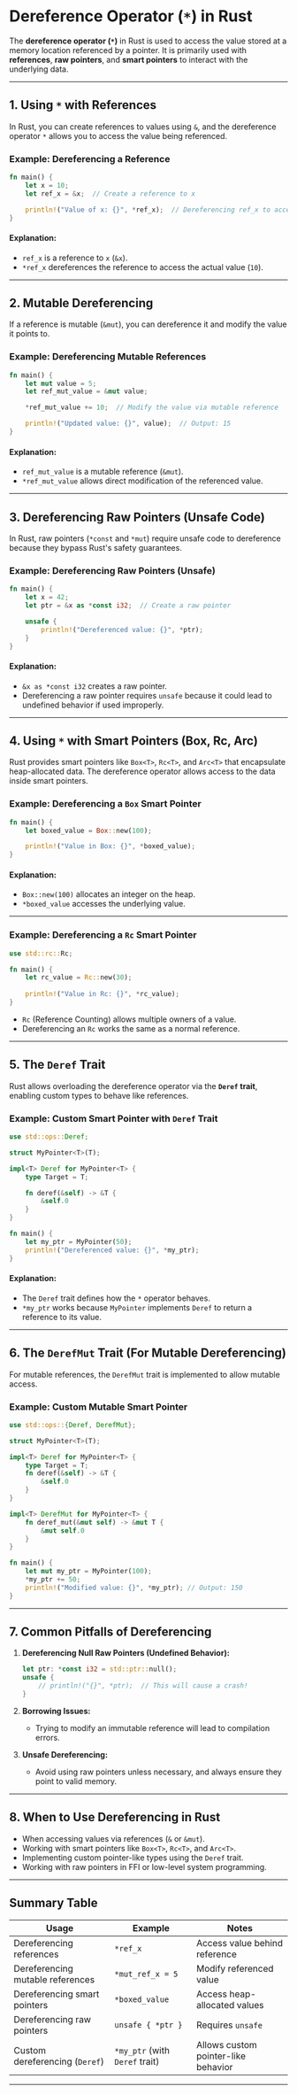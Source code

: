 # **Dereference Operator (`*`) in Rust**

The **dereference operator (`*`)** in Rust is used to access the value stored at a memory location referenced by a pointer. It is primarily used with **references**, **raw pointers**, and **smart pointers** to interact with the underlying data.

---

## **1. Using `*` with References**

In Rust, you can create references to values using `&`, and the dereference operator `*` allows you to access the value being referenced.

### **Example: Dereferencing a Reference**
```rust
fn main() {
    let x = 10;
    let ref_x = &x;  // Create a reference to x

    println!("Value of x: {}", *ref_x);  // Dereferencing ref_x to access x
}
```

#### **Explanation:**
- `ref_x` is a reference to `x` (`&x`).
- `*ref_x` dereferences the reference to access the actual value (`10`).

---

## **2. Mutable Dereferencing**

If a reference is mutable (`&mut`), you can dereference it and modify the value it points to.

### **Example: Dereferencing Mutable References**
```rust
fn main() {
    let mut value = 5;
    let ref_mut_value = &mut value;

    *ref_mut_value += 10;  // Modify the value via mutable reference

    println!("Updated value: {}", value);  // Output: 15
}
```

#### **Explanation:**
- `ref_mut_value` is a mutable reference (`&mut`).
- `*ref_mut_value` allows direct modification of the referenced value.

---

## **3. Dereferencing Raw Pointers (Unsafe Code)**

In Rust, raw pointers (`*const` and `*mut`) require unsafe code to dereference because they bypass Rust's safety guarantees.

### **Example: Dereferencing Raw Pointers (Unsafe)**
```rust
fn main() {
    let x = 42;
    let ptr = &x as *const i32;  // Create a raw pointer

    unsafe {
        println!("Dereferenced value: {}", *ptr);
    }
}
```

#### **Explanation:**
- `&x as *const i32` creates a raw pointer.
- Dereferencing a raw pointer requires `unsafe` because it could lead to undefined behavior if used improperly.

---

## **4. Using `*` with Smart Pointers (Box, Rc, Arc)**

Rust provides smart pointers like `Box<T>`, `Rc<T>`, and `Arc<T>` that encapsulate heap-allocated data. The dereference operator allows access to the data inside smart pointers.

### **Example: Dereferencing a `Box` Smart Pointer**
```rust
fn main() {
    let boxed_value = Box::new(100);

    println!("Value in Box: {}", *boxed_value);
}
```

#### **Explanation:**
- `Box::new(100)` allocates an integer on the heap.
- `*boxed_value` accesses the underlying value.

---

### **Example: Dereferencing a `Rc` Smart Pointer**
```rust
use std::rc::Rc;

fn main() {
    let rc_value = Rc::new(30);
    
    println!("Value in Rc: {}", *rc_value);
}
```

- `Rc` (Reference Counting) allows multiple owners of a value.
- Dereferencing an `Rc` works the same as a normal reference.

---

## **5. The `Deref` Trait**

Rust allows overloading the dereference operator via the **`Deref` trait**, enabling custom types to behave like references.

### **Example: Custom Smart Pointer with `Deref` Trait**
```rust
use std::ops::Deref;

struct MyPointer<T>(T);

impl<T> Deref for MyPointer<T> {
    type Target = T;

    fn deref(&self) -> &T {
        &self.0
    }
}

fn main() {
    let my_ptr = MyPointer(50);
    println!("Dereferenced value: {}", *my_ptr);
}
```

#### **Explanation:**
- The `Deref` trait defines how the `*` operator behaves.
- `*my_ptr` works because `MyPointer` implements `Deref` to return a reference to its value.

---

## **6. The `DerefMut` Trait (For Mutable Dereferencing)**

For mutable references, the `DerefMut` trait is implemented to allow mutable access.

### **Example: Custom Mutable Smart Pointer**
```rust
use std::ops::{Deref, DerefMut};

struct MyPointer<T>(T);

impl<T> Deref for MyPointer<T> {
    type Target = T;
    fn deref(&self) -> &T {
        &self.0
    }
}

impl<T> DerefMut for MyPointer<T> {
    fn deref_mut(&mut self) -> &mut T {
        &mut self.0
    }
}

fn main() {
    let mut my_ptr = MyPointer(100);
    *my_ptr += 50;
    println!("Modified value: {}", *my_ptr); // Output: 150
}
```

---

## **7. Common Pitfalls of Dereferencing**

1. **Dereferencing Null Raw Pointers (Undefined Behavior):**
   ```rust
   let ptr: *const i32 = std::ptr::null();
   unsafe {
       // println!("{}", *ptr);  // This will cause a crash!
   }
   ```

2. **Borrowing Issues:**
   - Trying to modify an immutable reference will lead to compilation errors.

3. **Unsafe Dereferencing:**
   - Avoid using raw pointers unless necessary, and always ensure they point to valid memory.

---

## **8. When to Use Dereferencing in Rust**

- When accessing values via references (`&` or `&mut`).
- Working with smart pointers like `Box<T>`, `Rc<T>`, and `Arc<T>`.
- Implementing custom pointer-like types using the `Deref` trait.
- Working with raw pointers in FFI or low-level system programming.

---

## **Summary Table**

| Usage                          | Example                         | Notes                                      |
|--------------------------------|---------------------------------|--------------------------------------------|
| Dereferencing references       | `*ref_x`                        | Access value behind reference              |
| Dereferencing mutable references | `*mut_ref_x = 5`               | Modify referenced value                    |
| Dereferencing smart pointers   | `*boxed_value`                  | Access heap-allocated values                |
| Dereferencing raw pointers     | `unsafe { *ptr }`               | Requires `unsafe`                           |
| Custom dereferencing (`Deref`) | `*my_ptr` (with `Deref` trait)  | Allows custom pointer-like behavior         |

---
 